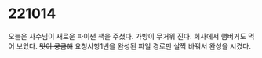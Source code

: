 # 221014

오늘은 사수님이 새로운 파이썬 책을 주셨다. 가방이 무거워 진다. 회사에서 햄버거도 먹어 보았다. ~~맛이 궁금해~~ 요청사항1번을 완성된 파일 경로만 살짝 바꿔서 완성을 시켰다.